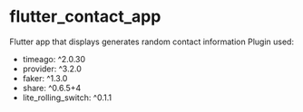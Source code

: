 # flutter_contact_app
 
Flutter app that displays generates random contact information
Plugin used:
- timeago: ^2.0.30
- provider: ^3.2.0
- faker: ^1.3.0
- share: ^0.6.5+4
- lite_rolling_switch: ^0.1.1
